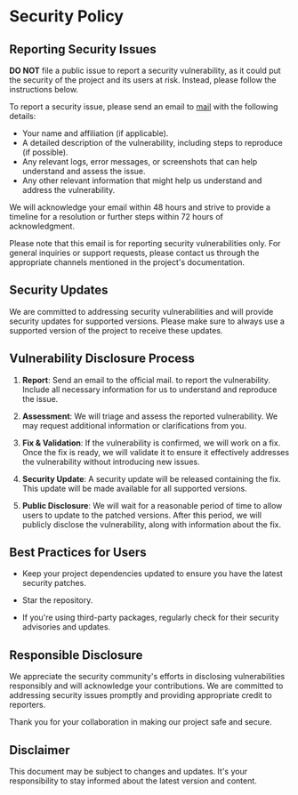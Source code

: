 # Security Policy

## Reporting Security Issues

**DO NOT** file a public issue to report a security vulnerability, as it could put the security of the project and its users at risk. Instead, please follow the instructions below.

To report a security issue, please send an email to [mail](izamdeveloper1@gmail.com) with the following details:

- Your name and affiliation (if applicable).
- A detailed description of the vulnerability, including steps to reproduce (if possible).
- Any relevant logs, error messages, or screenshots that can help understand and assess the issue.
- Any other relevant information that might help us understand and address the vulnerability.

We will acknowledge your email within 48 hours and strive to provide a timeline for a resolution or further steps within 72 hours of acknowledgment. 

Please note that this email is for reporting security vulnerabilities only. For general inquiries or support requests, please contact us through the appropriate channels mentioned in the project's documentation.


## Security Updates

We are committed to addressing security vulnerabilities and will provide security updates for supported versions. Please make sure to always use a supported version of the project to receive these updates.

## Vulnerability Disclosure Process

1. **Report**: Send an email to the official mail. to report the vulnerability. Include all necessary information for us to understand and reproduce the issue.

2. **Assessment**: We will triage and assess the reported vulnerability. We may request additional information or clarifications from you.

3. **Fix & Validation**: If the vulnerability is confirmed, we will work on a fix. Once the fix is ready, we will validate it to ensure it effectively addresses the vulnerability without introducing new issues.

4. **Security Update**: A security update will be released containing the fix. This update will be made available for all supported versions.

5. **Public Disclosure**: We will wait for a reasonable period of time to allow users to update to the patched versions. After this period, we will publicly disclose the vulnerability, along with information about the fix.

## Best Practices for Users

- Keep your project dependencies updated to ensure you have the latest security patches.

- Star the repository.

- If you're using third-party packages, regularly check for their security advisories and updates.

## Responsible Disclosure

We appreciate the security community's efforts in disclosing vulnerabilities responsibly and will acknowledge your contributions. We are committed to addressing security issues promptly and providing appropriate credit to reporters.

Thank you for your collaboration in making our project safe and secure.

## Disclaimer

This document may be subject to changes and updates. It's your responsibility to stay informed about the latest version and content.